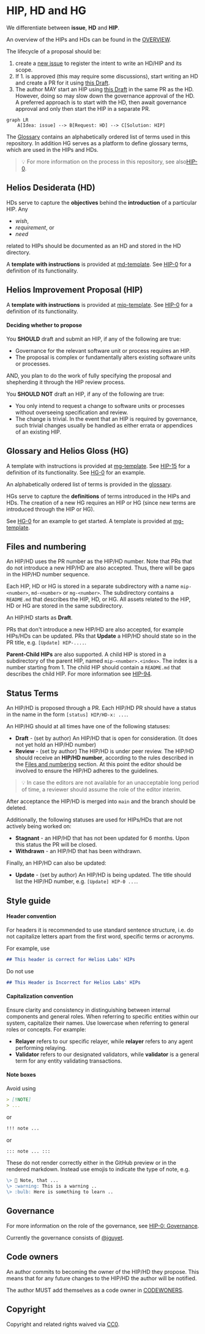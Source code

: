 
# HIP, HD and HG

We differentiate between **issue**, **HD** and **HIP**.

An overview of the HIPs and HDs can be found in the [OVERVIEW](https://helios-network.github.io/HIP/).

The lifecycle of a proposal should be:

1. create a [new issue](https://github.com/helios-network/HIP/issues) to register the intent to write an HD/HIP and its scope.
2. If 1. is approved (this may require some discussions), start writing an HD and create a PR for it using [this Draft](../../md-template.md).
3. The author MAY start an HIP using [this Draft](../../mip-template.md) in the same PR as the HD. However, doing so may slow down the governance approval of the HD. A preferred approach is to start with the HD, then await governance approval and only then start the HIP in a separate PR.

```mermaid
graph LR
    A[Idea: issue] --> B[Request: HD] --> C[Solution: HIP]
```

The [Glossary](https://github.com/helios-network/HIP/wiki/glossary) contains an alphabetically ordered list of terms used in this repository. 
In addition HG serves as a platform to define glossary terms, which are used in the HIPs and HDs.

> :bulb: For more information on the process in this repository, see also[HIP-0](./HIP/mip-0/README.md).

## Helios Desiderata (HD)

HDs serve to capture the **objectives** behind the **introduction** of a particular HIP. Any  

- _wish_,
- _requirement_, or
- _need_

related to HIPs should be documented as an HD and stored in the HD directory.

A **template with instructions** is provided at [md-template](md-template.md). See [HIP-0](./HIP/mip-0) for a definition of its functionality.

## Helios Improvement Proposal (HIP)

A **template with instructions** is provided at [mip-template](mip-template.md). See [HIP-0](./HIP/mip-0) for a definition of its functionality.

#### Deciding whether to propose

You **SHOULD** draft and submit an HIP, if any of the following are true:

- Governance for the relevant software unit or process requires an HIP.
- The proposal is complex or fundamentally alters existing software units or processes.

AND, you plan to do the work of fully specifying the proposal and shepherding it through the HIP review process.

You **SHOULD NOT** draft an HIP, if any of the following are true:

- You only intend to request a change to software units or processes without overseeing specification and review.
- The change is trivial. In the event that an HIP is required by governance, such trivial changes usually be handled as either errata or appendices of an existing HIP.

## Glossary and Helios Gloss (HG)

A template with instructions is provided at [mg-template](mg-template.md). See [HIP-15](./HIP/mip-15) for a definition of its functionality. See [HG-0](./HG/mg-0) for an example.

An alphabetically ordered list of terms is provided in the [glossary](https://github.com/helios-network/HIP/wiki/glossary).

HGs serve to capture the **definitions** of terms introduced in the HIPs and HDs. The creation of a new HG requires an HIP or HG (since new terms are introduced through the HIP or HG).

See [HG-0](./HG/mg-0) for an example to get started. A template is provided at [mg-template](mg-template.md).

## Files and numbering

An HIP/HD uses the PR number as the HIP/HD number. Note that PRs that do not introduce a new HIP/HD are also accepted. Thus, there will be gaps in the HIP/HD number sequence.

Each HIP, HD or HG is stored in a separate subdirectory with a name `mip-<number>`, `md-<number>` or `mg-<number>`. The subdirectory contains a `README.md` that describes the HIP, HD, or HG. All assets related to the HIP, HD or HG are stored in the same subdirectory.

An HIP/HD starts as **Draft**.

PRs that don't introduce a new HIP/HD are also accepted, for example HIPs/HDs can be updated. PRs that **Update** a HIP/HD should state so in the PR title, e.g. `[Update] HIP-....`.

**Parent-Child HIPs** are also supported. A child HIP is stored in a subdirectory of the parent HIP, named `mip-<number>.<index>`. The index is a number starting from 1. The child HIP should contain a `README.md` that describes the child HIP. For more information see [HIP-94](./HIP/mip-94).

## Status Terms

An HIP/HD is proposed through a PR. Each HIP/HD PR should have a status in the name in the form `[status] HIP/HD-x: ...`.

An HIP/HG should at all times have one of the following statuses:

- **Draft** - (set by author) An HIP/HD that is open for consideration. (It does not yet hold an HIP/HD number)
- **Review** - (set by author) The HIP/HD is under peer review. The HIP/HD should receive an **HIP/HD number**, according to the rules described in the [Files and numbering](#files-and-numbering) section. At this point the editor should be involved to ensure the HIP/HD adheres to the guidelines.

> :bulb: In case the editors are not available for an unacceptable long period of time, a reviewer should assume the role of the editor interim.

After acceptance the HIP/HD is merged into `main` and the branch should be deleted.

Additionally, the following statuses are used for HIPs/HDs that are not actively being worked on:

- **Stagnant** - an HIP/HD that has not been updated for 6 months. Upon this status the PR will be closed.
- **Withdrawn** - an HIP/HD that has been withdrawn.

Finally, an HIP/HD can also be updated:

- **Update** - (set by author) An HIP/HD is being updated. The title should list the HIP/HD number, e.g. `[Update] HIP-0 ...`.

## Style guide

#### Header convention

For headers it is recommended to use standard sentence structure, i.e. do not capitalize letters apart from the first word, specific terms or acronyms.

For example, use

```markdown
## This header is correct for Helios Labs' HIPs
```

Do not use

```markdown
## This Header is Incorrect for Helios Labs' HIPs
```

#### Capitalization convention

Ensure clarity and consistency in distinguishing between internal components and general roles. When referring to specific entities within our system, capitalize their names. Use lowercase when referring to general roles or concepts. For example:

- **Relayer** refers to our specific relayer, while **relayer** refers to any agent performing relaying.  
- **Validator** refers to our designated validators, while **validator** is a general term for any entity validating transactions.  

#### Note boxes

Avoid using

```markdown
> [!NOTE]
> ...
```

or

```markdown
!!! note ...
```

or

```markdown
::: note ... :::
```

These do not render correctly either in the GitHub preview or in the rendered markdown. Instead use emojis to indicate the type of note, e.g.

```markdown
\> 👀 Note, that ...
\> :warning: This is a warning ..
\> :bulb: Here is something to learn ..
```

## Governance

For more information on the role of the governance, see [HIP-0: Governance](./HIP/mip-0/README.md#governance).

Currently the governance consists of [@jguyet](https://github.com/jguyet).

## Code owners

An author commits to becoming the owner of the HIP/HD they propose. This means that for any future changes to the HIP/HD the author will be notified.

The author MUST add themselves as a code owner in [CODEWONERS](.github/CODEOWNERS).

## Copyright

Copyright and related rights waived via [CC0](LICENSE.md).
